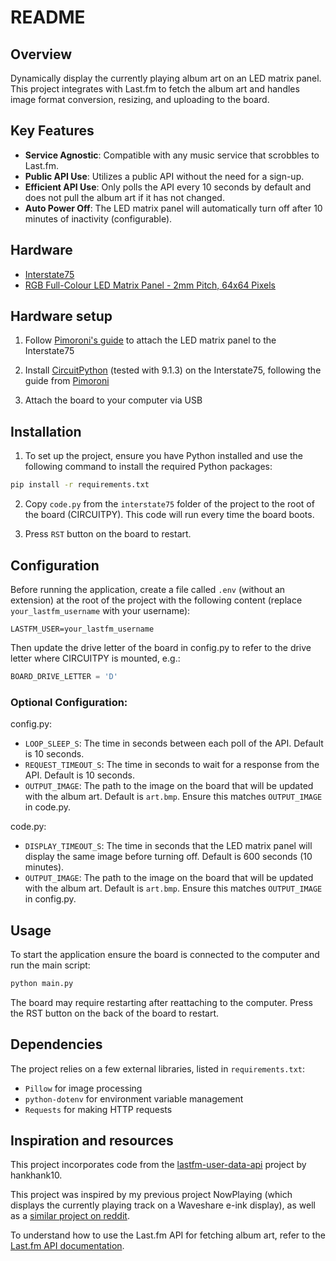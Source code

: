 # README

## Overview

Dynamically display the currently playing album art on an LED matrix panel. This project integrates with Last.fm to fetch the album art and handles image format conversion, resizing, and uploading to the board.

## Key Features

- **Service Agnostic**: Compatible with any music service that scrobbles to Last.fm.
- **Public API Use**: Utilizes a public API without the need for a sign-up.
- **Efficient API Use**: Only polls the API every 10 seconds by default and does not pull the album art if it has not changed.
- **Auto Power Off**: The LED matrix panel will automatically turn off after 10 minutes of inactivity (configurable).

## Hardware

- [Interstate75](https://thepihut.com/products/interstate-75)
- [RGB Full-Colour LED Matrix Panel - 2mm Pitch, 64x64 Pixels](https://thepihut.com/products/rgb-full-colour-led-matrix-panel-2mm-pitch-64x64-pixels)

## Hardware setup

1. Follow [Pimoroni's guide](https://learn.pimoroni.com/article/getting-started-with-interstate-75#introduction) to attach the LED matrix panel to the Interstate75

2. Install [CircuitPython](https://circuitpython.org/board/pimoroni_interstate75/) (tested with 9.1.3) on the Interstate75, following the guide from [Pimoroni](https://learn.pimoroni.com/article/getting-started-with-interstate-75#circuitpython)

3. Attach the board to your computer via USB

## Installation

1. To set up the project, ensure you have Python installed and use the following command to install the required Python packages:

```bash
pip install -r requirements.txt
```

2. Copy `code.py` from the `interstate75` folder of the project to the root of the board (CIRCUITPY). This code will run every time the board boots.

3. Press `RST` button on the board to restart.

## Configuration

Before running the application, create a file called `.env` (without an extension) at the root of the project with the following content (replace `your_lastfm_username` with your username):

```
LASTFM_USER=your_lastfm_username
```

Then update the drive letter of the board in config.py to refer to the drive letter where CIRCUITPY is mounted, e.g.:

```python
BOARD_DRIVE_LETTER = 'D'
```

### Optional Configuration:

config.py:
- `LOOP_SLEEP_S`: The time in seconds between each poll of the API. Default is 10 seconds.
- `REQUEST_TIMEOUT_S`: The time in seconds to wait for a response from the API. Default is 10 seconds.
- `OUTPUT_IMAGE`: The path to the image on the board that will be updated with the album art. Default is `art.bmp`. Ensure this matches `OUTPUT_IMAGE` in code.py.

code.py:
- `DISPLAY_TIMEOUT_S`: The time in seconds that the LED matrix panel will display the same image before turning off. Default is 600 seconds (10 minutes).
- `OUTPUT_IMAGE`: The path to the image on the board that will be updated with the album art. Default is `art.bmp`. Ensure this matches `OUTPUT_IMAGE` in config.py.


## Usage

To start the application ensure the board is connected to the computer and run the main script:

```bash
python main.py
```

The board may require restarting after reattaching to the computer. Press the RST button on the back of the board to restart.

## Dependencies

The project relies on a few external libraries, listed in `requirements.txt`:

- `Pillow` for image processing
- `python-dotenv` for environment variable management
- `Requests` for making HTTP requests

## Inspiration and resources

This project incorporates code from the [lastfm-user-data-api](https://github.com/hankhank10/lastfm-user-data-api/tree/master) project by hankhank10.

This project was inspired by my previous project NowPlaying (which displays the currently playing track on a Waveshare e-ink display), as well as a [similar project on reddit](https://www.reddit.com/r/raspberry_pi/comments/ziz4hk/my_64x64_rgb_led_matrix_album_art_display_pi_3b/).

To understand how to use the Last.fm API for fetching album art, refer to the [Last.fm API documentation](https://www.last.fm/api).